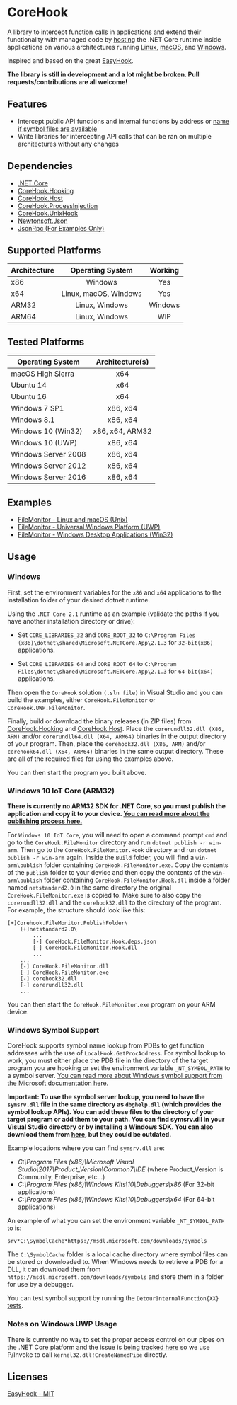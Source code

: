 # CoreHook

A library to intercept function calls in applications and extend their functionality with managed code by [hosting](https://github.com/dotnet/docs/blob/master/docs/core/tutorials/netcore-hosting.md) the .NET Core runtime inside applications on various architectures running [Linux](https://docs.microsoft.com/en-us/dotnet/core/linux-prerequisites?tabs=netcore2x), [macOS](https://docs.microsoft.com/en-us/dotnet/core/macos-prerequisites?tabs=netcore2x), and [Windows](https://docs.microsoft.com/en-us/dotnet/core/windows-prerequisites?tabs=netcore2x).

Inspired and based on the great [EasyHook](https://github.com/EasyHook/EasyHook).

**The library is still in development and a lot might be broken. Pull requests/contributions are all welcome!**

## Features
* Intercept public API functions and internal functions by address or [name if symbol files are available](#windows-symbol-support)
* Write libraries for intercepting API calls that can be ran on multiple architectures without any changes

## Dependencies

* [.NET Core](https://docs.microsoft.com/en-us/dotnet/core/)
* [CoreHook.Hooking](https://github.com/unknownv2/CoreHook.Hooking)
* [CoreHook.Host](https://github.com/unknownv2/CoreHook.Host)
* [CoreHook.ProcessInjection](https://github.com/unknownv2/CoreHook.ProcessInjection)
* [CoreHook.UnixHook](https://github.com/unknownv2/CoreHook.UnixHook)
* [Newtonsoft.Json](https://github.com/JamesNK/Newtonsoft.Json)
* [JsonRpc (For Examples Only)](https://github.com/CXuesong/JsonRpc.Standard)

## Supported Platforms

| Architecture  | Operating System      | Working    |
| ------------- |:---------------------:|:----------:|
| x86           | Windows               | Yes        |
| x64           | Linux, macOS, Windows | Yes        |
| ARM32         | Linux, Windows        | Windows    |
| ARM64         | Linux, Windows        | WIP        |

## Tested Platforms

| Operating System    | Architecture(s)       |
| ------------------  |:---------------------:|
| macOS High Sierra   | x64                   |
| Ubuntu 14           | x64                   |
| Ubuntu 16           | x64                   |
| Windows 7 SP1       | x86, x64              |
| Windows 8.1         | x86, x64              |
| Windows 10 (Win32)  | x86, x64, ARM32       |
| Windows 10 (UWP)    | x86, x64              |
| Windows Server 2008 | x86, x64              |
| Windows Server 2012 | x86, x64              |
| Windows Server 2016 | x86, x64              |

## Examples

 * [FileMonitor - Linux and macOS (Unix)](examples/Unix/CoreHook.Unix.FileMonitor/)
 * [FileMonitor - Universal Windows Platform (UWP)](examples/UWP/CoreHook.UWP.FileMonitor/) 
 * [FileMonitor - Windows Desktop Applications (Win32)](examples/Win32/CoreHook.FileMonitor)

## Usage

### Windows

First, set the environment variables for the `x86` and `x64` applications to the installation folder of your desired dotnet runtime. 

Using the `.NET Core 2.1` runtime as an example (validate the paths if you have another installation directory or drive):

 * Set `CORE_LIBRARIES_32` and `CORE_ROOT_32` to `C:\Program Files (x86)\dotnet\shared\Microsoft.NETCore.App\2.1.3` for `32-bit(x86)` applications.
 
 * Set `CORE_LIBRARIES_64` and `CORE_ROOT_64` to `C:\Program Files\dotnet\shared\Microsoft.NETCore.App\2.1.3` for `64-bit(x64)` applications.


Then open the `CoreHook` solution `(.sln file)` in Visual Studio and you can build the examples, either `CoreHook.FileMonitor` or `CoreHook.UWP.FileMonitor`.

Finally, build or download the binary releases (in ZIP files) from [CoreHook.Hooking](https://github.com/unknownv2/CoreHook.Hooking) and [CoreHook.Host](https://github.com/unknownv2/CoreHook.Host). Place the `corerundll32.dll (X86, ARM)` and/or `corerundll64.dll (X64, ARM64)` binaries in the output directory of your program. Then, place the `corehook32.dll (X86, ARM)` and/or `corehook64.dll (X64, ARM64)` binaries in the same output directory. These are all of the required files for using the examples above. 

You can then start the program you built above.

### Windows 10 IoT Core (ARM32)
**There is currently no ARM32 SDK for .NET Core, so you must publish the application and copy it to your device. [You can read more about the publishing process here.](https://github.com/dotnet/core/blob/master/samples/RaspberryPiInstructions.md)**

For `Windows 10 IoT Core`, you will need to open a command prompt `cmd` and go to the `CoreHook.FileMonitor` directory and run `dotnet publish -r win-arm`. Then go to the `CoreHook.FileMonitor.Hook` directory and run `dotnet publish -r win-arm` again. Inside the `Build` folder, you will find a `win-arm\publish` folder containing `CoreHook.FileMonitor.exe`. Copy the contents of the `publish` folder to your device and then copy the contents of the `win-arm\publish` folder containing `CoreHook.FileMonitor.Hook.dll` inside a folder named `netstandard2.0` in the same directory the original `CoreHook.FileMonitor.exe` is copied to. Make sure to also copy the `corerundll32.dll` and the `corehook32.dll` to the directory of the program. For example, the structure should look like this:

```
[+]Corehook.FileMonitor.PublishFolder\
    [+]netstandard2.0\
        ...
        [-] CoreHook.FileMonitor.Hook.deps.json
        [-] CoreHook.FileMonitor.Hook.dll
        ...
    ...    
    [-] CoreHook.FileMonitor.dll
    [-] CoreHook.FileMonitor.exe
    [-] corehook32.dll
    [-] corerundll32.dll
    ...
```
You can then start the `CoreHook.FileMonitor.exe` program on your ARM device.

### Windows Symbol Support

CoreHook supports symbol name lookup from PDBs to get function addresses with the use of `LocalHook.GetProcAddress`. For symbol lookup to work, you must either place the PDB file in the directory of the target program you are hooking or set the environment variable `_NT_SYMBOL_PATH` to a symbol server. [You can read more about Windows symbol support from the Microsoft documentation here.](https://docs.microsoft.com/en-us/windows/desktop/dxtecharts/debugging-with-symbols#using-the-microsoft-symbol-server)

**Important: To use the symbol server lookup, you need to have the `symsrv.dll` file in the same directory as `dbghelp.dll` (which provides the symbol lookup APIs). You can add these files to the directory of your target program or add them to your path. You can find symsrv.dll in your Visual Studio directory or by installing a Windows SDK. You can also download them from [here](https://github.com/DarthTon/Blackbone/tree/master/DIA), but they could be outdated.**

Example locations where you can find `symsrv.dll` are:

* *C:\Program Files (x86)\Microsoft Visual Studio\2017\Product_Version\Common7\IDE* (where Product_Version is Community, Enterprise, etc...)
* *C:\Program Files (x86)\Windows Kits\10\Debuggers\x86* (For 32-bit applications)
* *C:\Program Files (x86)\Windows Kits\10\Debuggers\x64* (For 64-bit applications)



An example of what you can set the environment variable `_NT_SYMBOL_PATH` to is:

```
srv*C:\SymbolCache*https://msdl.microsoft.com/downloads/symbols
```

The `C:\SymbolCache` folder is a local cache directory where symbol files can be stored or downloaded to. When Windows needs to retrieve a PDB for a DLL, it can download them from `https://msdl.microsoft.com/downloads/symbols` and store them in a folder for use by a debugger.

You can test symbol support by running the `DetourInternalFunction{XX}` [tests](test/CoreHook.Tests/LocalHookTests.Windows.cs).

### Notes on Windows UWP Usage

 There is currently no way to set the proper access control on our pipes on the .NET Core platform and the issue is [being tracked here](https://github.com/dotnet/corefx/issues/31190) so we use P/Invoke to call `kernel32.dll!CreateNamedPipe` directly.


## Licenses

[EasyHook - MIT](https://github.com/EasyHook/EasyHook/blob/master/LICENSE)